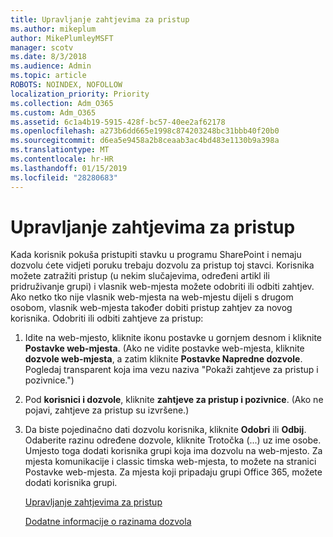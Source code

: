 ```yaml
---
title: Upravljanje zahtjevima za pristup
ms.author: mikeplum
author: MikePlumleyMSFT
manager: scotv
ms.date: 8/3/2018
ms.audience: Admin
ms.topic: article
ROBOTS: NOINDEX, NOFOLLOW
localization_priority: Priority
ms.collection: Adm_O365
ms.custom: Adm_O365
ms.assetid: 6c1a4b19-5915-428f-bc57-40ee2af62178
ms.openlocfilehash: a273b6dd665e1998c874203248bc31bbb40f20b0
ms.sourcegitcommit: d6ea5e9458a2b8ceaab3ac4bd483e1130b9a398a
ms.translationtype: MT
ms.contentlocale: hr-HR
ms.lasthandoff: 01/15/2019
ms.locfileid: "28280683"
---
```

# <a name="manage-access-requests"></a>Upravljanje zahtjevima za pristup

Kada korisnik pokuša pristupiti stavku u programu SharePoint i nemaju dozvolu ćete vidjeti poruku trebaju dozvolu za pristup toj stavci. Korisnika možete zatražiti pristup (u nekim slučajevima, određeni artikl ili pridruživanje grupi) i vlasnik web-mjesta možete odobriti ili odbiti zahtjev. Ako netko tko nije vlasnik web-mjesta na web-mjestu dijeli s drugom osobom, vlasnik web-mjesta također dobiti pristup zahtjev za novog korisnika. Odobriti ili odbiti zahtjeve za pristup:
  
1. Idite na web-mjesto, kliknite ikonu postavke u gornjem desnom i kliknite **Postavke web-mjesta**. (Ako ne vidite postavke web-mjesta, kliknite **dozvole web-mjesta**, a zatim kliknite **Postavke Napredne dozvole**. Pogledaj transparent koja ima vezu naziva "Pokaži zahtjeve za pristup i pozivnice.")
    
2. Pod **korisnici i dozvole**, kliknite **zahtjeve za pristup i pozivnice**. (Ako ne pojavi, zahtjeve za pristup su izvršene.)
    
3. Da biste pojedinačno dati dozvolu korisnika, kliknite **Odobri** ili **Odbij**. Odaberite razinu određene dozvole, kliknite Trotočka (...) uz ime osobe. Umjesto toga dodati korisnika grupi koja ima dozvolu na web-mjesto. Za mjesta komunikacije i classic timska web-mjesta, to možete na stranici Postavke web-mjesta. Za mjesta koji pripadaju grupi Office 365, možete dodati korisnika grupi.
    
    [Upravljanje zahtjevima za pristup](https://go.microsoft.com/fwlink/?linkid=2008747)
    
    [Dodatne informacije o razinama dozvola](https://go.microsoft.com/fwlink/?linkid=867071)
    

